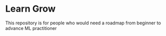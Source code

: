# Learn Grow
This repository is for people who would need a roadmap from beginner to advance ML practitioner
